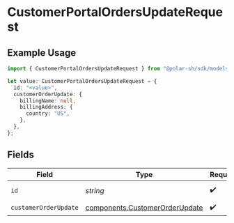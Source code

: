 # CustomerPortalOrdersUpdateRequest

## Example Usage

```typescript
import { CustomerPortalOrdersUpdateRequest } from "@polar-sh/sdk/models/operations/customerportalordersupdate.js";

let value: CustomerPortalOrdersUpdateRequest = {
  id: "<value>",
  customerOrderUpdate: {
    billingName: null,
    billingAddress: {
      country: "US",
    },
  },
};
```

## Fields

| Field                                                                            | Type                                                                             | Required                                                                         | Description                                                                      |
| -------------------------------------------------------------------------------- | -------------------------------------------------------------------------------- | -------------------------------------------------------------------------------- | -------------------------------------------------------------------------------- |
| `id`                                                                             | *string*                                                                         | :heavy_check_mark:                                                               | The order ID.                                                                    |
| `customerOrderUpdate`                                                            | [components.CustomerOrderUpdate](../../models/components/customerorderupdate.md) | :heavy_check_mark:                                                               | N/A                                                                              |